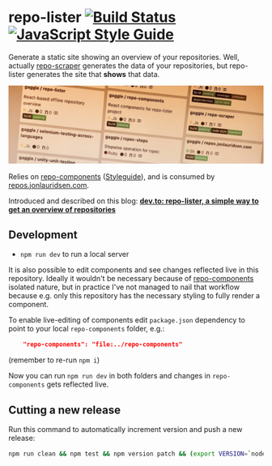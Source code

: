 # repo-lister [![Build Status](https://travis-ci.org/gaggle/repo-lister.svg?branch=master)](https://travis-ci.org/gaggle/repo-lister) [![JavaScript Style Guide](https://img.shields.io/badge/code_style-standard-brightgreen.svg)](https://standardjs.com)

Generate a static site showing an overview of your repositories. Well, actually [repo-scraper][repo-scraper] generates the data of your repositories, but repo-lister generates the site that **shows** that data.

![Image showing closeup of generated site](screenshot.jpg)

Relies on [repo-components][components] ([Styleguide][styleguide]), and is consumed by [repos.jonlauridsen.com][repos.jonlauridsen.com].

Introduced and described on this blog: **[dev.to: repo-lister, a simple way to get an overview of repositories][dev.to]**


## Development
* `npm run dev` to run a local server

It is also possible to edit components and see changes reflected live in this repository. Ideally it wouldn't be necessary because of [repo-components][components] isolated nature, but in practice I've not managed to nail that workflow because e.g. only this repository has the necessary styling to fully render a component.

To enable live-editing of components edit `package.json` dependency to point to your local `repo-components` folder, e.g.:
```json
    "repo-components": "file:../repo-components"
```
(remember to re-run `npm i`)

Now you can run `npm run dev` in both folders and changes in `repo-components` gets reflected live.


## Cutting a new release
Run this command to automatically increment version and push a new release:
```bash
npm run clean && npm test && npm version patch && (export VERSION=`node -p "require('./package.json').version"`; git push && git push origin v$VERSION)
```


[components]: https://github.com/gaggle/repo-components
[dev.to]: https://dev.to/jonlauridsen/repo-lister-a-simple-way-to-get-an-overview-of-repositories-90l
[repo-scraper]: https://github.com/gaggle/repo-scraper
[repos.jonlauridsen.com]: https://github.com/gaggle/repos.jonlauridsen.com
[styleguide]: https://gaggle.github.io/repo-components/
